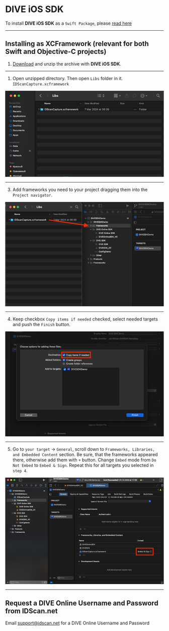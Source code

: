 # DIVE iOS SDK

To install **DIVE iOS SDK** as a `Swift Package`, please [read here](../../../#installation)

---

## Installing as XCFramework (relevant for both Swift and Objective-C projects)

1. [Download](../../../archive/master.zip) and unzip the archive with **DIVE iOS SDK**.

---

1. Open unzipped directory. Then open `Libs` folder in it. `IDScanCapture.xcframework` 

<img src="../Docs/resources/installing_framework_1.png">

---

3. Add frameworks you need to your project dragging them into the `Project navigator`.

<img src="../Docs/resources/installing_framework_2.png">

---

4. Keep checkbox `Copy items if needed` checked, select needed targets and push the `Finish` button.

<img src="../Docs/resources/installing_framework_3.png">

---

5. Go to `your target` → `General`, scroll down to `Frameworks, Libraries, and Embedded Content` section. Be sure, that the frameworks appeared there, otherwise add them with `+` button. Change `Embed` mode from `Do Not Embed` to `Embed & Sign`. Repeat this for all targets you selected in `step 4`.
   
<img src="../Docs/resources/installing_framework_4.png">

---

## Request a DIVE Online Username and Password from IDScan.net

Email [support@idscan.net](mailto:support@idscan.net) for a DIVE Online Username and Password